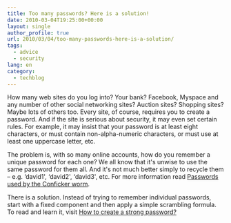 ```yaml
---
title: Too many passwords? Here is a solution!
date: 2010-03-04T19:25:00+00:00
layout: single
author_profile: true
url: 2010/03/04/too-many-passwords-here-is-a-solution/
tags:
  - advice
  - security
lang: en
category: 
  - techblog
---
```

How many web sites do you log into? Your bank? Facebook, Myspace and any number of other social networking sites? Auction sites? Shopping sites? Maybe lots of others too. Every site, of course, requires you to create a password. And if the site is serious about security, it may even set certain rules. For example, it may insist that your password is at least eight characters, or must contain non-alpha-numeric characters, or must use at least one uppercase letter, etc.

The problem is, with so many online accounts, how do you remember a unique password for each one? We all know that it's unwise to use the same password for them all. And it's not much better simply to recycle them – e.g. &#8216;david1', &#8216;david2', &#8216;david3', etc. For more information read [Passwords used by the Conficker worm](http://sites.google.com/site/boelectronic/computer/security/passwords/passwords-used-by-the-conficker-worm).

There is a solution. Instead of trying to remember individual passwords, start with a fixed component and then apply a simple scrambling formula. To read and learn it, visit [How to create a strong password?](http://sites.google.com/site/boelectronic/computer/security/passwords)